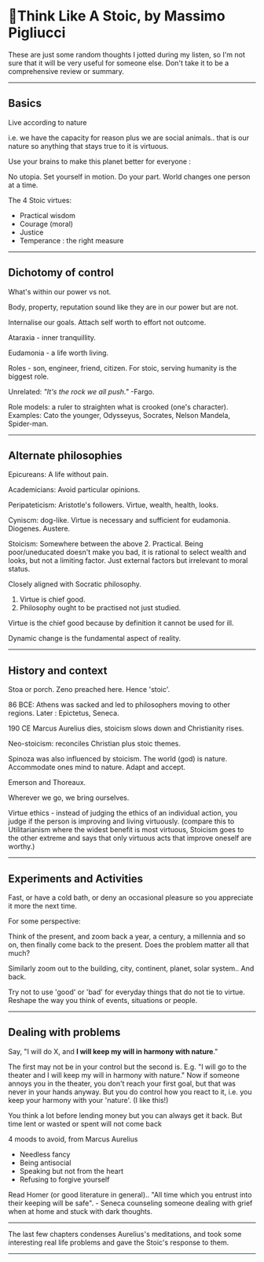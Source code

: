 # 📝Think Like A Stoic, by Massimo Pigliucci

These are just some random thoughts I jotted during my listen, so I'm not sure
that it will be very useful for someone else. Don't take it to be a
comprehensive review or summary.


---

## Basics

Live according to nature

i.e. we have the capacity for reason plus we are social animals.. that is our
nature so anything that stays true to it is virtuous.

Use your brains to make this planet better for everyone :

No utopia. Set yourself in motion. Do your part. World changes one person at a time.

The 4 Stoic virtues:

- Practical wisdom
- Courage (moral)
- Justice
- Temperance : the right measure

---

## Dichotomy of control

What's within our power vs not. 

Body, property, reputation sound like they are in our power but are not.

Internalise our goals. Attach self worth to effort not outcome.

Ataraxia - inner tranquillity.

Eudamonia - a life worth living.

Roles - son, engineer, friend, citizen. For stoic, serving humanity is the
biggest role. 

Unrelated: *"It's the rock we all push."* -Fargo.

Role models: a ruler to straighten what is crooked (one's character). Examples:
Cato the younger, Odysseyus, Socrates, Nelson Mandela, Spider-man. 

---

## Alternate philosophies

Epicureans: A life without pain.

Academicians: Avoid particular opinions.

Peripateticism: Aristotle's followers. Virtue, wealth, health, looks.

Cyniscm: dog-like. Virtue is necessary and sufficient for eudamonia. Diogenes.
Austere. 

Stoicism: Somewhere between the above 2. Practical. Being poor/uneducated
doesn't make you bad, it is rational to select wealth and looks, but not a
limiting factor. Just external factors but irrelevant to moral status.

Closely aligned with Socratic philosophy.

1. Virtue is chief good.
2. Philosophy ought to be practised not just studied.

Virtue is the chief good because by definition it cannot be used for ill.

Dynamic change is the fundamental aspect of reality. 

---

## History and context

Stoa or porch. Zeno preached here. Hence 'stoic'. 

86 BCE: Athens was sacked and led to philosophers moving to other regions. Later : Epictetus, Seneca.

190 CE Marcus Aurelius dies, stoicism slows down and Christianity rises.

Neo-stoicism: reconciles Christian plus stoic themes.

Spinoza was also influenced by stoicism. The world (god) is nature. Accommodate
ones mind to nature. Adapt and accept.

Emerson and Thoreaux.

Wherever we go, we bring ourselves.

Virtue ethics - instead of judging the ethics of an individual action, you
judge if the person is improving and living virtuously. (compare this to
Utilitarianism where the widest benefit is most virtuous, Stoicism goes to the
other extreme and says that only virtuous acts that improve oneself are
worthy.)


---

## Experiments and Activities

Fast, or have a cold bath, or deny an occasional pleasure so you appreciate it more the next time.


For some perspective:

Think of the present, and zoom back a year, a century, a millennia and so on,
then finally come back to the present. Does the problem matter all that much?

Similarly zoom out to the building, city, continent, planet, solar system.. And
back.

Try not to use 'good' or 'bad' for everyday things that do not tie to virtue.
Reshape the way you think of events, situations or people.

---

## Dealing with problems

Say, "I will do X, and **I will keep my will in harmony with nature**."

The first may not be in your control but the second is. E.g. "I will go to the
theater and I will keep my will in harmony with nature." Now if someone annoys
you in the theater, you don't reach your first goal, but that was never in your
hands anyway. But you do control how you react to it, i.e. you keep your
harmony with your 'nature'. (I like this!)


You think a lot before lending money but you can always get it back. But time lent or wasted or spent will not come back 

4 moods to avoid, from Marcus Aurelius 

- Needless fancy
- Being antisocial
- Speaking but not from the heart
- Refusing to forgive yourself


Read Homer (or good literature in general).. "All time which you entrust into
their keeping will be safe". - Seneca counseling someone dealing with grief
when at home and stuck with dark thoughts. 

---

The last few chapters condenses Aurelius's meditations, and took some
interesting real life problems and gave the Stoic's response to them.

---

